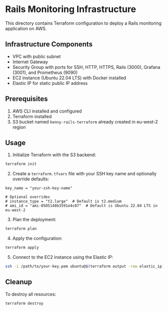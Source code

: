 # Rails Monitoring Infrastructure

This directory contains Terraform configuration to deploy a Rails monitoring application on AWS.

## Infrastructure Components

- VPC with public subnet
- Internet Gateway
- Security Group with ports for SSH, HTTP, HTTPS, Rails (3000), Grafana (3001), and Prometheus (9090)
- EC2 instance (Ubuntu 22.04 LTS) with Docker installed
- Elastic IP for static public IP address

## Prerequisites

1. AWS CLI installed and configured
2. Terraform installed
3. S3 bucket named `kenny-rails-terraform` already created in eu-west-2 region

## Usage

1. Initialize Terraform with the S3 backend:

```bash
terraform init
```

2. Create a `terraform.tfvars` file with your SSH key name and optionally override defaults:

```
key_name = "your-ssh-key-name"

# Optional overrides
# instance_type = "t2.large"  # Default is t2.medium
# ami_id = "ami-0505148b3591e4c07"  # Default is Ubuntu 22.04 LTS in eu-west-2
```

3. Plan the deployment:

```bash
terraform plan
```

4. Apply the configuration:

```bash
terraform apply
```

5. Connect to the EC2 instance using the Elastic IP:

```bash
ssh -i /path/to/your-key.pem ubuntu@$(terraform output -raw elastic_ip)
```

## Cleanup

To destroy all resources:

```bash
terraform destroy
```